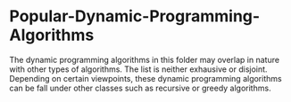 # Popular-Dynamic-Programming-Algorithms
The dynamic programming algorithms in this folder may overlap in nature with other types of algorithms.
The list is neither exhausive or disjoint. Depending on certain viewpoints, these dynamic programming algorithms can be fall
under other classes such as recursive or greedy algorithms.
